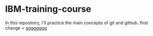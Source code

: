# IBM-training-course
In this repository, I'll practice the main concepts of git and github.
first change = gggggggg
